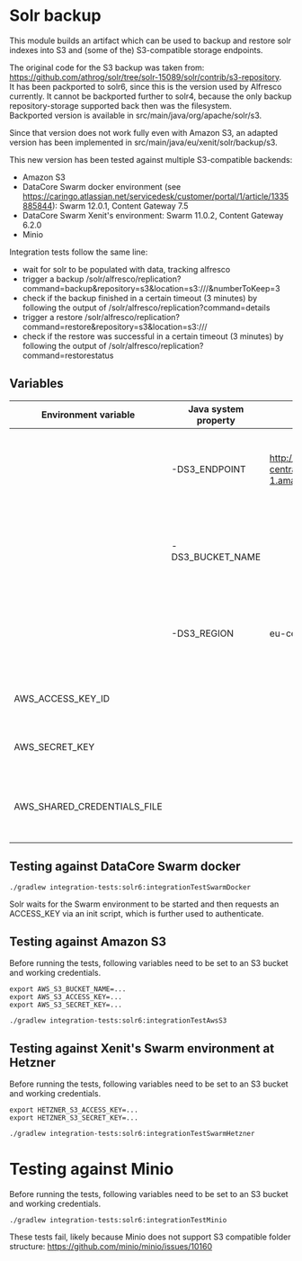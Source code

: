 # Solr backup

This module builds an artifact which can be used to backup and restore solr indexes into S3 and (some of the) S3-compatible storage endpoints.

The original code for the S3 backup was taken from: https://github.com/athrog/solr/tree/solr-15089/solr/contrib/s3-repository.  
It has been packported to solr6, since this is the version used by Alfresco currently. It cannot be backported further to solr4, because the only backup repository-storage supported back then was the filesystem.  
Backported version is available in src/main/java/org/apache/solr/s3.

Since that version does not work fully even with Amazon S3, an adapted version has been implemented in src/main/java/eu/xenit/solr/backup/s3.

This new version has been tested against multiple S3-compatible backends:

* Amazon S3
* DataCore Swarm docker environment (see https://caringo.atlassian.net/servicedesk/customer/portal/1/article/1335885844): Swarm 12.0.1, Content Gateway 7.5
* DataCore Swarm Xenit's environment: Swarm 11.0.2, Content Gateway 6.2.0
* Minio

Integration tests follow the same line:

* wait for solr to be populated with data, tracking alfresco
* trigger a backup /solr/alfresco/replication?command=backup&repository=s3&location=s3:///&numberToKeep=3
* check if the backup finished in a certain timeout (3 minutes) by following the output of /solr/alfresco/replication?command=details
* trigger a restore /solr/alfresco/replication?command=restore&repository=s3&location=s3:///
* check if the restore was successful in a certain timeout (3 minutes) by following the output of /solr/alfresco/replication?command=restorestatus

## Variables

| Environment variable                    | Java system property                           | Default                                         |     Comments                               |
| --------------------------------------- | ---------------------------------------------- | ------------------------------------------------| ------------------------------------------ |
|                                         | -DS3_ENDPOINT                                  |  http://s3.eu-central-1.amazonaws.com           | Needs to be set as a system property, so that it is substituted in solr.xml |
|                                         | -DS3_BUCKET_NAME                               |                                                 | Needs to be set as a system property, so that it is substituted in solr.xml |
|                                         | -DS3_REGION                                    |  eu-central-1                                   | Needs to be set as a system property, so that it is substituted in solr.xml |
| AWS_ACCESS_KEY_ID                       |                                                |                                                 | Access key to access the S3 enpoint |
| AWS_SECRET_KEY                          |                                                |                                                 | Secret key to access the S3 endpoint |
| AWS_SHARED_CREDENTIALS_FILE             |                                                |                                                 | File with credentials (if they are not set via environment variables)                |



## Testing against DataCore Swarm docker

    ./gradlew integration-tests:solr6:integrationTestSwarmDocker

 Solr waits for the Swarm environment to be started and then requests an ACCESS_KEY via an init script, which is further used to authenticate.

## Testing against Amazon S3

Before running the tests, following variables need to be set to an S3 bucket and working credentials.

    export AWS_S3_BUCKET_NAME=...
    export AWS_S3_ACCESS_KEY=...
    export AWS_S3_SECRET_KEY=...
    
    ./gradlew integration-tests:solr6:integrationTestAwsS3


## Testing against Xenit's Swarm environment at Hetzner

Before running the tests, following variables need to be set to an S3 bucket and working credentials.

    export HETZNER_S3_ACCESS_KEY=...
    export HETZNER_S3_SECRET_KEY=...
    
    ./gradlew integration-tests:solr6:integrationTestSwarmHetzner


# Testing against Minio

Before running the tests, following variables need to be set to an S3 bucket and working credentials.

    ./gradlew integration-tests:solr6:integrationTestMinio

These tests fail, likely because Minio does not support S3 compatible folder structure: https://github.com/minio/minio/issues/10160


